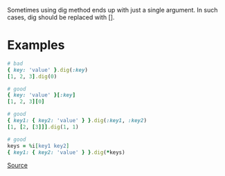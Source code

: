 
Sometimes using dig method ends up with just a single
argument. In such cases, dig should be replaced with [].

# Examples

```ruby
# bad
{ key: 'value' }.dig(:key)
[1, 2, 3].dig(0)

# good
{ key: 'value' }[:key]
[1, 2, 3][0]

# good
{ key1: { key2: 'value' } }.dig(:key1, :key2)
[1, [2, [3]]].dig(1, 1)

# good
keys = %i[key1 key2]
{ key1: { key2: 'value' } }.dig(*keys)
```

[Source](http://www.rubydoc.info/gems/rubocop/RuboCop/Cop/Style/SingleArgumentDig)